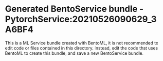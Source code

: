 # Generated BentoService bundle - PytorchService:20210526090629_3A6BF4

This is a ML Service bundle created with BentoML, it is not recommended to edit
code or files contained in this directory. Instead, edit the code that uses BentoML
to create this bundle, and save a new BentoService bundle.
